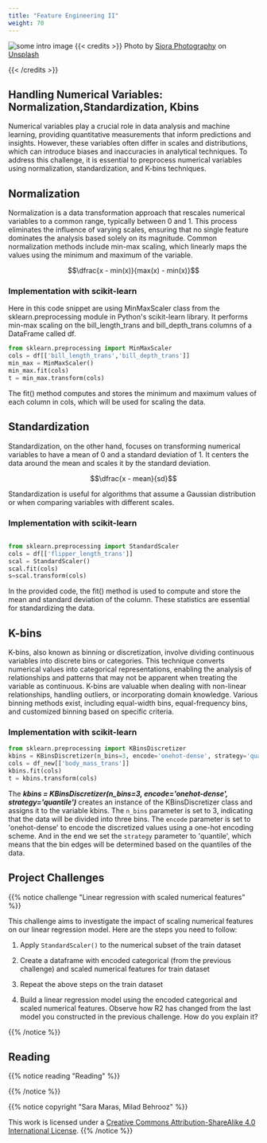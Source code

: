 ```yaml
---
title: "Feature Engineering II"
weight: 70
---
```


![some intro image](/images/meter.png)
{{< credits >}}
Photo by <a href="https://unsplash.com/@siora18">Siora Photography</a> on <a href="https://unsplash.com/photos/cixohzDpNIo">Unsplash</a>
  
{{< /credits >}}


## Handling Numerical Variables: Normalization,Standardization, Kbins

Numerical variables play a crucial role in data analysis and machine learning, providing quantitative measurements that inform predictions and insights. However, these variables often differ in scales and distributions, which can introduce biases and inaccuracies in analytical techniques. To address this challenge, it is essential to preprocess numerical variables using normalization, standardization, and K-bins techniques.

## Normalization

Normalization is a data transformation approach that rescales numerical variables to a common range, typically between 0 and 1. This process eliminates the influence of varying scales, ensuring that no single feature dominates the analysis based solely on its magnitude. Common normalization methods include min-max scaling, which linearly maps the values using the minimum and maximum of the variable.

$$\dfrac{x - min(x)}{max(x) - min(x)}$$



### Implementation with scikit-learn

Here in this code snippet are using MinMaxScaler class from the sklearn.preprocessing module in Python's scikit-learn library. It performs min-max scaling on the bill_length_trans and bill_depth_trans columns of a DataFrame called df.


```python
from sklearn.preprocessing import MinMaxScaler
cols = df[['bill_length_trans','bill_depth_trans']]
min_max = MinMaxScaler()
min_max.fit(cols)
t = min_max.transform(cols)

```
The fit() method computes and stores the minimum and maximum values of each column in cols, which will be used for scaling the data.





## Standardization

Standardization, on the other hand, focuses on transforming numerical variables to have a mean of 0 and a standard deviation of 1. It centers the data around the mean and scales it by the standard deviation.


 $$\dfrac{x - mean}{sd}$$

 Standardization is useful for algorithms that assume a Gaussian distribution or when comparing variables with different scales.


### Implementation with scikit-learn

 ```python

 from sklearn.preprocessing import StandardScaler
cols = df[['flipper_length_trans']]
scal = StandardScaler()
scal.fit(cols)
s=scal.transform(cols)
 
```
In the provided code, the fit() method is used to compute and store the mean and standard deviation of the column. These statistics are essential for standardizing the data.



 ## K-bins

 K-bins, also known as binning or discretization, involve dividing continuous variables into discrete bins or categories. This technique converts numerical values into categorical representations, enabling the analysis of relationships and patterns that may not be apparent when treating the variable as continuous. K-bins are valuable when dealing with non-linear relationships, handling outliers, or incorporating domain knowledge. Various binning methods exist, including equal-width bins, equal-frequency bins, and customized binning based on specific criteria.

 ### Implementation with scikit-learn

 ```python
 from sklearn.preprocessing import KBinsDiscretizer
kbins = KBinsDiscretizer(n_bins=3, encode='onehot-dense', strategy='quantile')
cols = df_new[['body_mass_trans']]
kbins.fit(cols)
t = kbins.transform(cols)

```
The ***kbins = KBinsDiscretizer(n_bins=3, encode='onehot-dense', strategy='quantile')*** creates an instance of the KBinsDiscretizer class and assigns it to the variable kbins. The 
`n_bins`  parameter is set to 3, indicating that the data will be divided into three bins. The `encode`  parameter is set to 'onehot-dense' to encode the discretized values using a one-hot encoding scheme. And in the end we set the `strategy`  parameter to 'quantile', which means that the bin edges will be determined based on the quantiles of the data.











## Project Challenges


{{% notice challenge "Linear regression with scaled numerical features" %}}

This challenge aims to investigate the impact of scaling numerical features on our linear regression model. Here are the steps you need to follow:

1. Apply `StandardScaler()` to the numerical subset of the train dataset

2. Create a dataframe with encoded categorical (from the previous challenge) and scaled numerical features for train dataset

3. Repeat the above steps on the train dataset

4. Build a linear regression model using the encoded categorical and scaled numerical features. Observe how R2 has changed from the last model you constructed in the previous challenge. How do you explain it?

{{% /notice %}}

## Reading

{{% notice reading "Reading" %}}



{{% /notice %}}

{{% notice copyright "Sara Maras, Milad Behrooz" %}}

This work is licensed under a [Creative Commons Attribution-ShareAlike 4.0 International License](https://creativecommons.org/licenses/by-sa/4.0/).
{{% /notice %}}